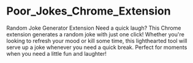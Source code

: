 # Poor_Jokes_Chrome_Extension
Random Joke Generator Extension Need a quick laugh? This Chrome extension generates a random joke with just one click! Whether you're looking to refresh your mood or kill some time, this lighthearted tool will serve up a joke whenever you need a quick break. Perfect for moments when you need a little fun and laughter!
